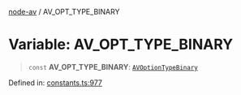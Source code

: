 [node-av](../globals.md) / AV\_OPT\_TYPE\_BINARY

# Variable: AV\_OPT\_TYPE\_BINARY

> `const` **AV\_OPT\_TYPE\_BINARY**: [`AVOptionTypeBinary`](../type-aliases/AVOptionTypeBinary.md)

Defined in: [constants.ts:977](https://github.com/seydx/av/blob/f8631fc881b394300b1479f511d55cf1c370a87f/src/constants/constants.ts#L977)
